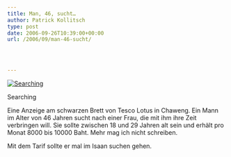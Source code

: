 ```yaml
---
title: Man, 46, sucht…
author: Patrick Kollitsch
type: post
date: 2006-09-26T10:39:00+00:00
url: /2006/09/man-46-sucht/




---
```

<div class="flickr">
  <a href="http://www.flickr.com/photos/schreibblogade/253344142/" title="Searching"><img src="//static.flickr.com/113/253344142_5dc3e235a3.jpg" alt="Searching" /></a></p> 
  
  <p>
    Searching
  </p>
</div>

Eine Anzeige am schwarzen Brett von Tesco Lotus in Chaweng. Ein Mann im Alter von 46 Jahren sucht nach einer Frau, die mit ihm ihre Zeit verbringen will. Sie sollte zwischen 18 und 29 Jahren alt sein und erh&auml;lt pro Monat 8000 bis 10000 Baht. Mehr mag ich nicht schreiben.

Mit dem Tarif sollte er mal im Isaan suchen gehen.